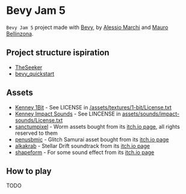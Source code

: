 # Bevy Jam 5

`Bevy Jam 5` project made with [Bevy](https://bevyengine.com), by [Alessio Marchi](https://alessiomarchi.dev) and [Mauro Bellinzona](https://github.com/BackupMiles).

## Project structure ispiration

- [TheSeeker](https://github.com/TheSeekerGame/TheSeeker)
- [bevy_quickstart](https://github.com/TheBevyFlock/bevy_quickstart)

## Assets

- [Kenney 1Bit](https://www.kenney.nl) - See LICENSE in [/assets/textures/1-bit/License.txt](/assets/textures/1-bit/License.txt)
- [Kenney Impact Sounds](https://www.kenney.nl) - See LINCENSE in [assets/sounds/impact-sounds/License.txt](/assets/sounds/impact-sounds/License.txt)
- [sanctumpixel](https://sanctumpixel.itch.io/) - Worm assets bought from its [itch.io page](https://sanctumpixel.itch.io/worm-pixel-art-monster), all rights reserved to them
- [penusbmic](https://penusbmic.itch.io/) - Glitch Samurai asset bought from its [itch.io page](https://penusbmic.itch.io/the-dark-series-glitch-samurai)
- [alkakrab](https://alkakrab.itch.io) - Stellar Drift soundtrack from its [itch.io page](https://alkakrab.itch.io/free-sci-fi-music-2)
- [shapeform](https://shapeforms.itch.io) - For some sound effect from its [itch.io page](https://shapeforms.itch.io/shapeforms-audio-free-sfx)

## How to play

TODO
